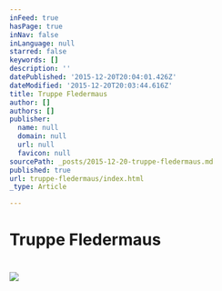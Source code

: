 ```yaml
---
inFeed: true
hasPage: true
inNav: false
inLanguage: null
starred: false
keywords: []
description: ''
datePublished: '2015-12-20T20:04:01.426Z'
dateModified: '2015-12-20T20:03:44.616Z'
title: Truppe Fledermaus
author: []
authors: []
publisher:
  name: null
  domain: null
  url: null
  favicon: null
sourcePath: _posts/2015-12-20-truppe-fledermaus.md
published: true
url: truppe-fledermaus/index.html
_type: Article

---
```

# Truppe Fledermaus

# ![](https://the-grid-user-content.s3-us-west-2.amazonaws.com/cbbc3a1d-acdb-419c-86da-b750dd261ff7.jpg)